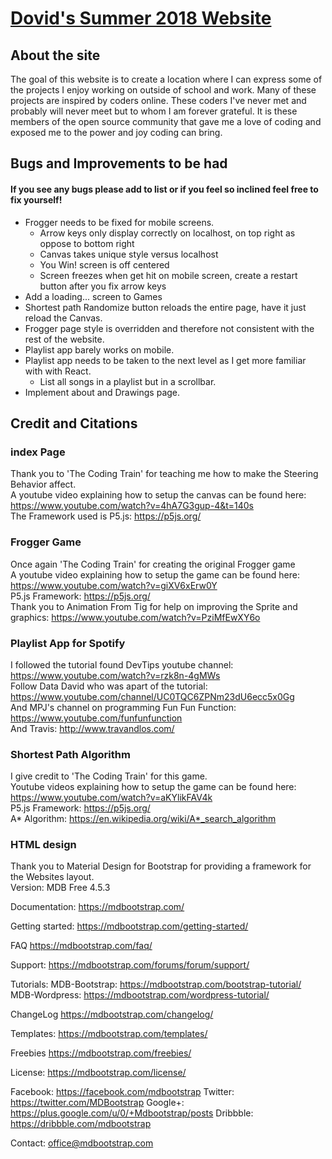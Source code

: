 # <a href="http://terpconnect.umd.edu/~dbaum/summer_2018_website/index.html">Dovid's Summer 2018 Website </a>

## About the site 
The goal of this website is to create a location where I can express some of the projects I enjoy working on outside of school and work.
Many of these projects are inspired by coders online. These coders I've never met and probably will never meet
but to whom I am forever grateful. It is these members of the open source community that gave me a love of coding and exposed me to
the power and joy coding can bring.

## Bugs and Improvements to be had 
#### If you see any bugs please add to list or if you feel so inclined feel free to fix yourself!
* Frogger needs to be fixed for mobile screens. 
    * Arrow keys only display correctly on localhost, on top right as oppose to bottom right  
    * Canvas takes unique style versus localhost 
    * You Win! screen is off centered 
    * Screen freezes when get hit on mobile screen, create a restart button after you fix arrow keys   
* Add a loading... screen to Games    
* Shortest path Randomize button reloads the entire page, have it just reload the Canvas.    
* Frogger page style is overridden and therefore not consistent with the rest of the website.     
* Playlist app barely works on mobile.    
* Playlist app needs to be taken to the next level as I get more familiar with with React.    
    * List all songs in a playlist but in a scrollbar.    
* Implement about and Drawings page.  

## Credit and Citations
### index Page
Thank you to 'The Coding Train' for teaching me how to make the Steering Behavior affect.    
A youtube video explaining how to setup the canvas can be found here: https://www.youtube.com/watch?v=4hA7G3gup-4&t=140s    
The Framework used is P5.js: https://p5js.org/    
### Frogger Game
Once again 'The Coding Train' for creating the original Frogger game    
A youtube video explaining how to setup the game can be found here: https://www.youtube.com/watch?v=giXV6xErw0Y  
P5.js Framework: https://p5js.org/    
Thank you to Animation From Tig for help on improving the Sprite and graphics: https://www.youtube.com/watch?v=PziMfEwXY6o  
### Playlist App for Spotify 
I followed the tutorial found DevTips youtube channel: https://www.youtube.com/watch?v=rzk8n-4gMWs  
Follow Data David who was apart of the tutorial: https://www.youtube.com/channel/UC0TQC6ZPNm23dU6ecc5x0Gg  
And MPJ's channel on programming Fun Fun Function: https://www.youtube.com/funfunfunction  
And Travis: http://www.travandlos.com/  
### Shortest Path Algorithm
I give credit to 'The Coding Train' for this game.  
Youtube videos explaining how to setup the game can be found here: https://www.youtube.com/watch?v=aKYlikFAV4k  
P5.js Framework: https://p5js.org/    
A* Algorithm: https://en.wikipedia.org/wiki/A*_search_algorithm  
### HTML design
Thank you to Material Design for Bootstrap for providing a framework for the Websites layout.  
Version: MDB Free 4.5.3

Documentation:
https://mdbootstrap.com/

Getting started:
https://mdbootstrap.com/getting-started/

FAQ
https://mdbootstrap.com/faq/

Support:
https://mdbootstrap.com/forums/forum/support/

Tutorials:
MDB-Bootstrap: https://mdbootstrap.com/bootstrap-tutorial/
MDB-Wordpress: https://mdbootstrap.com/wordpress-tutorial/

ChangeLog
https://mdbootstrap.com/changelog/

Templates:
https://mdbootstrap.com/templates/

Freebies
https://mdbootstrap.com/freebies/

License:
https://mdbootstrap.com/license/

Facebook: https://facebook.com/mdbootstrap
Twitter: https://twitter.com/MDBootstrap
Google+: https://plus.google.com/u/0/+Mdbootstrap/posts
Dribbble: https://dribbble.com/mdbootstrap


Contact:
office@mdbootstrap.com
     

    











